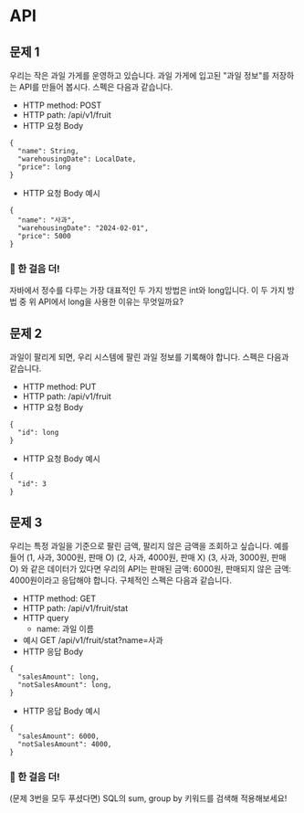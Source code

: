 # API

## 문제 1
우리는 작은 과일 가게를 운영하고 있습니다. 과일 가게에 입고된 "과일 정보"를 저장하는 API를 만들어 봅시다.
스펙은 다음과 같습니다.
- HTTP method: POST
- HTTP path: /api/v1/fruit
- HTTP 요청 Body
```
{
  "name": String,
  "warehousingDate": LocalDate,
  "price": long
}
```
- HTTP 요청 Body 예시
```
{
  "name": "사과",
  "warehousingDate": "2024-02-01",
  "price": 5000
}
```

### 📌 한 걸음 더!
자바에서 정수를 다루는 가장 대표적인 두 가지 방법은 int와 long입니다.
이 두 가지 방법 중 위 API에서 long을 사용한 이유는 무엇일까요?

## 문제 2
과일이 팔리게 되면, 우리 시스템에 팔린 과일 정보를 기록해야 합니다. 스펙은 다음과 같습니다.
- HTTP method: PUT
- HTTP path: /api/v1/fruit
- HTTP 요청 Body
```
{
  "id": long
}
```
- HTTP 요청 Body 예시
```
{
  "id": 3
}
```

## 문제 3
우리는 특정 과일을 기준으로 팔린 금액, 팔리지 않은 금액을 조회하고 싶습니다.
예를 들어
(1, 사과, 3000원, 판매 O)
(2, 사과, 4000원, 판매 X)
(3, 사과, 3000원, 판매 O)
와 같은 데이터가 있다면 우리의 API는 판매된 금액: 6000원, 판매되지 않은 금액: 4000원이라고 응답해야 합니다.
구체적인 스펙은 다음과 같습니다.
- HTTP method: GET
- HTTP path: /api/v1/fruit/stat
- HTTP query
  - name: 과일 이름
- 예시 GET /api/v1/fruit/stat?name=사과
- HTTP 응답 Body
```
{
  "salesAmount": long,
  "notSalesAmount": long,
}
```
- HTTP 응답 Body 예시
```
{
  "salesAmount": 6000,
  "notSalesAmount": 4000,
}
```

### 📌 한 걸음 더!
(문제 3번을 모두 푸셨다면) SQL의 sum, group by 키워드를 검색해 적용해보세요!
